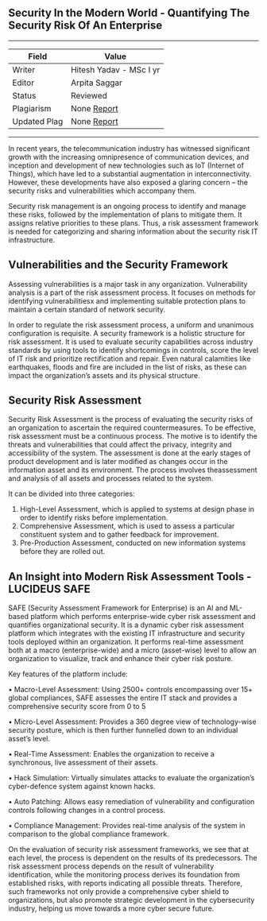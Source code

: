 ## Security In the Modern World - Quantifying The Security Risk Of An Enterprise

---
| Field | Value |
|----|----|
| Writer | Hitesh Yadav - MSc I yr|
| Editor | Arpita Saggar			   |
| Status | Reviewed     |
| Plagiarism| None [Report](./plag-reports/plag-security-in-modern-world.pdf) |
| Updated Plag | None [Report](./plag-reports/plag-v2-security-in-modern-world.pdf) |

---
In recent years, the telecommunication industry has witnessed significant growth with the increasing omnipresence of communication devices, and inception and development of new technologies such as IoT (Internet of Things), which have led to a substantial augmentation in interconnectivity. However, these developments have also exposed a glaring concern – the security risks and vulnerabilities which accompany them.

Security risk management is an ongoing process to identify and manage these risks, followed by the implementation of plans to mitigate them. It assigns relative priorities to these plans. Thus, a risk assessment framework is needed for categorizing and sharing information about the security risk IT infrastructure. 

## Vulnerabilities and the Security Framework 

Assessing vulnerabilities is a major task in any organization. Vulnerability analysis is a part of the risk assessment process. It focuses on methods for identifying vulnerabilitiesx and implementing suitable protection plans to maintain a certain standard of network security.

In order to regulate the risk assessment process, a uniform and unanimous configuration is requisite. A security framework is a holistic structure for risk assessment. It is used to evaluate security capabilities across industry standards by using tools to identify shortcomings in controls, score the level of IT risk and prioritize rectification and repair. Even natural calamities like earthquakes, floods and fire are included in the list of risks, as these can impact the organization’s assets and its physical structure.

## Security Risk Assessment

Security Risk Assessment is the process of evaluating the security risks of an organization to ascertain the required countermeasures. To be effective, risk assessment must be a continuous process. The motive is to identify the threats and vulnerabilities that could affect the privacy, integrity and accessibility of the system. The assessment is done at the early stages of product development and is later modified as changes occur in the information asset and its environment. The process involves theassessment and analysis of all assets and processes related to the system.

It can be divided into three categories:
1.	High-Level Assessment, which is applied to systems at design phase in order to identify risks before implementation.
2.	Comprehensive Assessment, which is used to assess a particular constituent system and to gather feedback for improvement. 
3.	Pre-Production Assessment, conducted on new information systems before they are rolled out.

## An Insight into Modern Risk Assessment Tools - LUCIDEUS SAFE

SAFE (Security Assessment Framework for Enterprise) is an AI and ML-based platform which performs enterprise-wide cyber risk assessment and quantifies organizational security. It is a dynamic cyber risk assessment platform which integrates with the existing IT infrastructure and security tools deployed within an organization. It performs real-time assessment both at a macro (enterprise-wide) and a micro (asset-wise) level to allow an organization to visualize, track and enhance their cyber risk posture.

Key features of the platform include:

•	Macro-Level Assessment: Using 2500+ controls encompassing over 15+ global compliances, SAFE assesses the entire IT stack and provides a comprehensive security score from 0 to  5

•	Micro-Level Assessment: Provides a 360 degree view of technology-wise security posture, which is then further funnelled down to an individual asset’s level.

•	Real-Time Assessment: Enables the organization to receive a synchronous, live assessment of their assets.

•	Hack Simulation: Virtually simulates attacks to evaluate the organization’s cyber-defence system against known hacks.

•	Auto Patching: Allows easy remediation of vulnerability and configuration controls following changes in a control process.

•	Compliance Management: Provides real-time analysis of the system in comparison to the global compliance framework.

On the evaluation of security risk assessment frameworks, we see that at each level, the process is dependent on the results of its predecessors. The risk assessment process depends on the result of vulnerability identification, while the monitoring process derives its foundation from established risks, with reports indicating all possible threats. Therefore, such frameworks not only provide a comprehensive cyber shield to organizations, but also promote strategic development in the cybersecurity industry, helping us move towards a more cyber secure future. 
